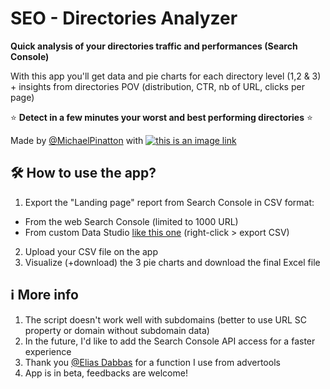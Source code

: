 # SEO - Directories Analyzer

**Quick analysis of your directories traffic and performances (Search Console)**

With this app you'll get data and pie charts for each directory level (1,2 & 3) + insights from directories POV (distribution, CTR, nb of URL, clicks per page)

⭐ **Detect in a few minutes your worst and best performing directories** ⭐

Made by [@MichaelPinatton](https://twitter.com/michaelpinatton) with [![this is an image link](https://i.imgur.com/iIOA6kU.png)](https://www.streamlit.io/)

## 🛠️ How to use the app?

1. Export the "Landing page" report from Search Console in CSV format:
  * From the web Search Console (limited to 1000 URL)
  * From custom Data Studio [like this one](https://datastudio.google.com/reporting/c016a6cd-2c8d-4c7c-9b29-609c94d3015d) (right-click > export CSV)
2. Upload your CSV file on the app
3. Visualize (+download) the 3 pie charts and download the final Excel file

## ℹ️ More info

1. The script doesn't work well with subdomains (better to use URL SC property or domain without subdomain data)
2. In the future, I'd like to add the Search Console API access for a faster experience
3. Thank you [@Elias Dabbas](https://twitter.com/eliasdabbas) for a function I use from advertools
4. App is in beta, feedbacks are welcome!
